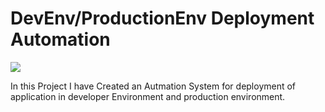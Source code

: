 # DevEnv/ProductionEnv Deployment Automation

![](images/CI/CD.png)

In this Project I have Created an Autmation System for deployment of application in developer Environment and production environment.

